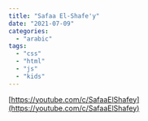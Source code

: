 ```yaml
---
title: "Safaa El-Shafe'y"
date: "2021-07-09"
categories:
  - "arabic"
tags:
  - "css"
  - "html"
  - "js"
  - "kids"
---
```


[https://youtube.com/c/SafaaElShafey](https://youtube.com/c/SafaaElShafey)
